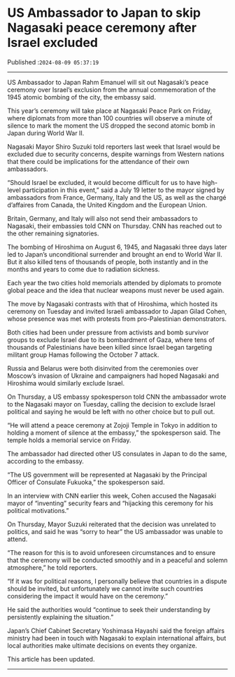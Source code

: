 # US Ambassador to Japan to skip Nagasaki peace ceremony after Israel excluded

Published :`2024-08-09 05:37:19`

---

US Ambassador to Japan Rahm Emanuel will sit out Nagasaki’s peace ceremony over Israel’s exclusion from the annual commemoration of the 1945 atomic bombing of the city, the embassy said.

This year’s ceremony will take place at Nagasaki Peace Park on Friday, where diplomats from more than 100 countries will observe a minute of silence to mark the moment the US dropped the second atomic bomb in Japan during World War II.

Nagasaki Mayor Shiro Suzuki told reporters last week that Israel would be excluded due to security concerns, despite warnings from Western nations that there could be implications for the attendance of their own ambassadors.

“Should Israel be excluded, it would become difficult for us to have high-level participation in this event,” said a July 19 letter to the mayor signed by ambassadors from France, Germany, Italy and the US, as well as the chargé d’affaires from Canada, the United Kingdom and the European Union.

Britain, Germany, and Italy will also not send their ambassadors to Nagasaki, their embassies told CNN on Thursday. CNN has reached out to the other remaining signatories.

The bombing of Hiroshima on August 6, 1945, and Nagasaki three days later led to Japan’s unconditional surrender and brought an end to World War II. But it also killed tens of thousands of people, both instantly and in the months and years to come due to radiation sickness.

Each year the two cities hold memorials attended by diplomats to promote global peace and the idea that nuclear weapons must never be used again.

The move by Nagasaki contrasts with that of Hiroshima, which hosted its ceremony on Tuesday and invited Israeli ambassador to Japan Gilad Cohen, whose presence was met with protests from pro-Palestinian demonstrators.

Both cities had been under pressure from activists and bomb survivor groups to exclude Israel due to its bombardment of Gaza, where tens of thousands of Palestinians have been killed since Israel began targeting militant group Hamas following the October 7 attack.

Russia and Belarus were both disinvited from the ceremonies over Moscow’s invasion of Ukraine and campaigners had hoped Nagasaki and Hiroshima would similarly exclude Israel.

On Thursday, a US embassy spokesperson told CNN the ambassador wrote to the Nagasaki mayor on Tuesday, calling the decision to exclude Israel political and saying he would be left with no other choice but to pull out.

“He will attend a peace ceremony at Zojoji Temple in Tokyo in addition to holding a moment of silence at the embassy,” the spokesperson said. The temple holds a memorial service on Friday.

The ambassador had directed other US consulates in Japan to do the same, according to the embassy.

“The US government will be represented at Nagasaki by the Principal Officer of Consulate Fukuoka,” the spokesperson said.

In an interview with CNN earlier this week, Cohen accused the Nagasaki mayor of “inventing” security fears and “hijacking this ceremony for his political motivations.”

On Thursday, Mayor Suzuki reiterated that the decision was unrelated to politics, and said he was “sorry to hear” the US ambassador was unable to attend.

“The reason for this is to avoid unforeseen circumstances and to ensure that the ceremony will be conducted smoothly and in a peaceful and solemn atmosphere,” he told reporters.

“If it was for political reasons, I personally believe that countries in a dispute should be invited, but unfortunately we cannot invite such countries considering the impact it would have on the ceremony.”

He said the authorities would “continue to seek their understanding by persistently explaining the situation.”

Japan’s Chief Cabinet Secretary Yoshimasa Hayashi said the foreign affairs ministry had been in touch with Nagasaki to explain international affairs, but local authorities make ultimate decisions on events they organize.

This article has been updated.

---


